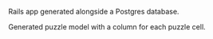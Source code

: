 Rails app generated alongside a Postgres database.

Generated puzzle model with a column for each puzzle cell.
